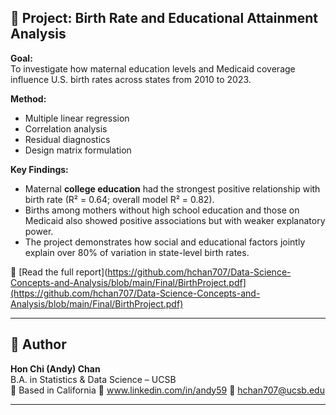 ## 👶 Project: Birth Rate and Educational Attainment Analysis

**Goal:**  
To investigate how maternal education levels and Medicaid coverage influence U.S. birth rates across states from 2010 to 2023.

**Method:**  
- Multiple linear regression
- Correlation analysis
- Residual diagnostics
- Design matrix formulation

**Key Findings:**  
- Maternal **college education** had the strongest positive relationship with birth rate (R² = 0.64; overall model R² = 0.82).
- Births among mothers without high school education and those on Medicaid also showed positive associations but with weaker explanatory power.
- The project demonstrates how social and educational factors jointly explain over 80% of variation in state-level birth rates.

📄 [Read the full report](https://github.com/hchan707/Data-Science-Concepts-and-Analysis/blob/main/Final/BirthProject.pdf](https://github.com/hchan707/Data-Science-Concepts-and-Analysis/blob/main/Final/BirthProject.pdf)

---

## 👤 Author

**Hon Chi (Andy) Chan**  
B.A. in Statistics & Data Science – UCSB  
📍 Based in California 
🔗 www.linkedin.com/in/andy59 
📧 hchan707@ucsb.edu

---
